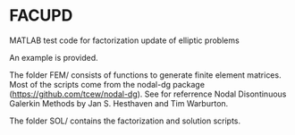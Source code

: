 # FACUPD
MATLAB test code for factorization update of elliptic problems

An example is provided.

The folder FEM/ consists of functions to generate finite element matrices. Most of the scripts come from the nodal-dg package (https://github.com/tcew/nodal-dg). See for referrence Nodal Disontinuous Galerkin Methods by Jan S. Hesthaven and Tim Warburton.

The folder SOL/ contains the factorization and solution scripts.
